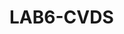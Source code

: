 # LAB6-CVDS
[![<CVDS>](https://circleci.com/<VCS>/<ORG_NAME>/<PROJECT_NAME>.svg?style=svg)](https://app.circleci.com/pipelines/github/Desarik98)
